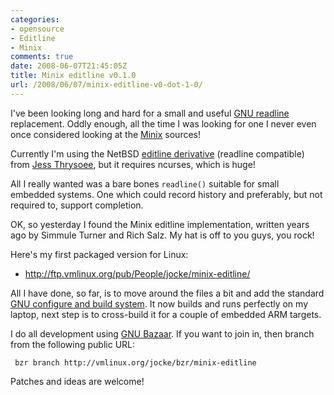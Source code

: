 ```yaml
---
categories:
- opensource
- Editline
- Minix
comments: true
date: 2008-06-07T21:45:05Z
title: Minix editline v0.1.0
url: /2008/06/07/minix-editline-v0-dot-1-0/
---
```


I've been looking long and hard for a small and useful [GNU readline][1]
replacement.  Oddly enough, all the time I was looking for one I never
even once considered looking at the [Minix][2] sources!

Currently I'm using the NetBSD [editline derivative][4] (readline
compatible) from [Jess Thrysoee][5], but it requires ncurses, which is
huge!

All I really wanted was a bare bones `readline()` suitable for small
embedded systems.  One which could record history and preferably, but
not required to, support completion.

OK, so yesterday I found the Minix editline implementation, written
years ago by Simmule Turner and Rich Salz. My hat is off to you guys,
you rock!

Here's my first packaged version for Linux:

* http://ftp.vmlinux.org/pub/People/jocke/minix-editline/ 

All I have done, so far, is to move around the files a bit and add the
standard [GNU configure and build system][6].  It now builds and runs
perfectly on my laptop, next step is to cross-build it for a couple of
embedded ARM targets.

I do all development using [GNU Bazaar][7]. If you want to join in, then
branch from the following public URL:

     bzr branch http://vmlinux.org/jocke/bzr/minix-editline 

Patches and ideas are welcome!

[1]: http://www.gnu.org/software/readline/
[2]: http://www.minix3.org/
[4]: http://thrysoee.dk/editline/
[5]: http://thrysoee.dk/
[6]: http://mij.oltrelinux.com/devel/autoconf-automake/
[7]: http://www.bazaar-vcs.org/
